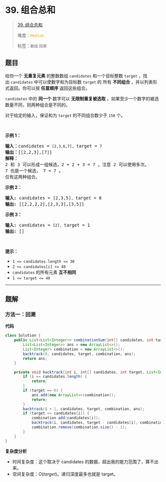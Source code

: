 # 39. 组合总和

> [39. 组合总和](https://leetcode.cn/problems/combination-sum/)
>
> 难度：<font color=orange>`Medium`</font>
>
> 标签：`数组` `回溯`

## 题目

<p>给你一个 <strong>无重复元素</strong> 的整数数组&nbsp;<code>candidates</code> 和一个目标整数&nbsp;<code>target</code>&nbsp;，找出&nbsp;<code>candidates</code>&nbsp;中可以使数字和为目标数&nbsp;<code>target</code> 的 所有<em>&nbsp;</em><strong>不同组合</strong> ，并以列表形式返回。你可以按 <strong>任意顺序</strong> 返回这些组合。</p>

<p><code>candidates</code> 中的 <strong>同一个</strong> 数字可以 <strong>无限制重复被选取</strong> 。如果至少一个数字的被选数量不同，则两种组合是不同的。&nbsp;</p>

<p>对于给定的输入，保证和为&nbsp;<code>target</code> 的不同组合数少于 <code>150</code> 个。</p>

<p>&nbsp;</p>

<p><strong>示例&nbsp;1：</strong></p>

<pre>
<strong>输入：</strong>candidates = <code>[2,3,6,7], </code>target = <code>7</code>
<strong>输出：</strong>[[2,2,3],[7]]
<strong>解释：</strong>
2 和 3 可以形成一组候选，2 + 2 + 3 = 7 。注意 2 可以使用多次。
7 也是一个候选， 7 = 7 。
仅有这两种组合。</pre>

<p><strong>示例&nbsp;2：</strong></p>

<pre>
<strong>输入: </strong>candidates = [2,3,5]<code>, </code>target = 8
<strong>输出: </strong>[[2,2,2,2],[2,3,3],[3,5]]</pre>

<p><strong>示例 3：</strong></p>

<pre>
<strong>输入: </strong>candidates = <code>[2], </code>target = 1
<strong>输出: </strong>[]
</pre>

<p>&nbsp;</p>

<p><strong>提示：</strong></p>

<ul>
	<li><code>1 &lt;= candidates.length &lt;= 30</code></li>
	<li><code>2 &lt;= candidates[i] &lt;= 40</code></li>
	<li><code>candidates</code> 的所有元素 <strong>互不相同</strong></li>
	<li><code>1 &lt;= target &lt;= 40</code></li>
</ul>


--------------------

## 题解

### 方法一：回溯

**代码**

```java
class Solution {
    public List<List<Integer>> combinationSum(int[] candidates, int target) {
        List<List<Integer>> ans = new ArrayList<>();
        List<Integer> combination = new ArrayList<>();
        backtrack(0, candidates, target, combination, ans);
        return ans;
    }

    private void backtrack(int i, int[] candidates, int target, List<Integer> combination, List<List<Integer>> ans) {
        if (i == candidates.length) {
            return;
        }
        if (target == 0) {
            ans.add(new ArrayList<>(combination));
            return;
        }
        backtrack(i + 1, candidates, target, combination, ans);
        if (target >= candidates[i]) {
            combination.add(candidates[i]);
            backtrack(i, candidates, target - candidates[i], combination, ans);
            combination.remove(combination.size() - 1);
        }
    }
}
```

**复杂度分析**

- 时间复杂度：这个取决于 candidates 的数据，超出我的能力范围了，算不出来。
- 空间复杂度：$O(target)$。递归深度最多也就是 target。
